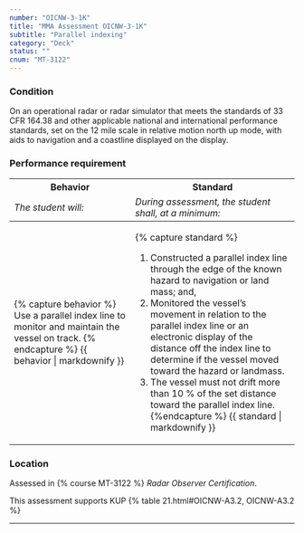 ```yaml
---
number: "OICNW-3-1K"
title: "MMA Assessment OICNW-3-1K"
subtitle: "Parallel indexing"
category: "Deck"
status: ""
cnum: "MT-3122"
---
```

### Condition

On an operational radar or radar simulator that meets the standards of 33 CFR 164.38 and other applicable national and international performance standards, set on the 12 mile scale in relative motion north up mode, with aids to navigation and a coastline displayed on the display.

### Performance requirement 

<table width='100%' class='Guidelines'>
 <thead>
 <tr>
     <th class='thirty'>Behavior</th>
     <th class='seventy'>Standard</th>
 </tr>
 <tr>
     <td><em>The student will:</em></td>
     <td><em>During assessment, the student shall, at a minimum:</em></td>
 </tr>
 </thead>
 <tbody>
 

<tr><td>

{% capture behavior %}
Use a parallel index line to monitor and maintain the vessel on track.
{% endcapture %}
{{ behavior | markdownify }}

</td><td>

{% capture standard %}
1. Constructed a parallel index line through the edge of the known hazard to navigation or land mass; and,
2. Monitored the vessel’s movement in relation to the parallel index line or an electronic display of the distance off the index line to determine if the vessel moved toward the hazard or landmass.
3. The vessel must not drift more than 10 % of the set distance toward the parallel index line.
{%endcapture %}
{{ standard | markdownify }}

</td></tr>



 </tbody>
 </table>

### Location

Assessed in  {% course  MT-3122 %}  *Radar Observer Certification*.

This assessment supports KUP {% table 21.html#OICNW-A3.2, OICNW-A3.2 %}

***

